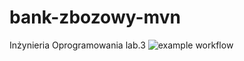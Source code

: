 # bank-zbozowy-mvn
Inżynieria Oprogramowania lab.3
![example workflow](https://github.com/Deptage/bank-zbozowy-mvn/actions/workflows/ci.yml/badge.svg)

